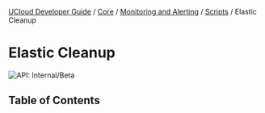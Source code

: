 [UCloud Developer Guide](/docs/developer-guide/README.md) / [Core](/docs/developer-guide/core/README.md) / [Monitoring and Alerting](/docs/developer-guide/core/monitoring/README.md) / [Scripts](/docs/developer-guide/core/monitoring/scripts/README.md) / Elastic Cleanup
# Elastic Cleanup

![API: Internal/Beta](https://img.shields.io/static/v1?label=API&message=Internal/Beta&color=red&style=flat-square)


## Table of Contents
